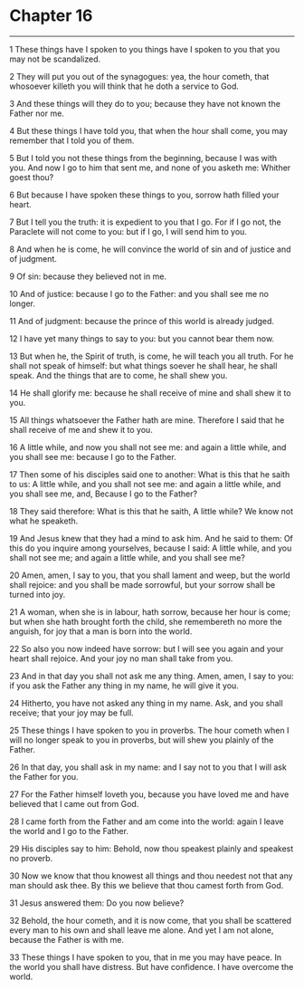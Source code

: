 # Chapter 16

***

1 These things have I spoken to you things have I spoken to you that you may not be scandalized.

2 They will put you out of the synagogues: yea, the hour cometh, that whosoever killeth you will think that he doth a service to God.

3 And these things will they do to you; because they have not known the Father nor me.

4 But these things I have told you, that when the hour shall come, you may remember that I told you of them.

5 But I told you not these things from the beginning, because I was with you. And now I go to him that sent me, and none of you asketh me: Whither goest thou?

6 But because I have spoken these things to you, sorrow hath filled your heart.

7 But I tell you the truth: it is expedient to you that I go. For if I go not, the Paraclete will not come to you: but if I go, I will send him to you.

8 And when he is come, he will convince the world of sin and of justice and of judgment.

9 Of sin: because they believed not in me.

10 And of justice: because I go to the Father: and you shall see me no longer.

11 And of judgment: because the prince of this world is already judged.

12 I have yet many things to say to you: but you cannot bear them now.

13 But when he, the Spirit of truth, is come, he will teach you all truth. For he shall not speak of himself: but what things soever he shall hear, he shall speak. And the things that are to come, he shall shew you.

14 He shall glorify me: because he shall receive of mine and shall shew it to you.

15 All things whatsoever the Father hath are mine. Therefore I said that he shall receive of me and shew it to you.

16 A little while, and now you shall not see me: and again a little while, and you shall see me: because I go to the Father.

17 Then some of his disciples said one to another: What is this that he saith to us: A little while, and you shall not see me: and again a little while, and you shall see me, and, Because I go to the Father?

18 They said therefore: What is this that he saith, A little while? We know not what he speaketh.

19 And Jesus knew that they had a mind to ask him. And he said to them: Of this do you inquire among yourselves, because I said: A little while, and you shall not see me; and again a little while, and you shall see me?

20 Amen, amen, I say to you, that you shall lament and weep, but the world shall rejoice: and you shall be made sorrowful, but your sorrow shall be turned into joy.

21 A woman, when she is in labour, hath sorrow, because her hour is come; but when she hath brought forth the child, she remembereth no more the anguish, for joy that a man is born into the world.

22 So also you now indeed have sorrow: but I will see you again and your heart shall rejoice. And your joy no man shall take from you.

23 And in that day you shall not ask me any thing. Amen, amen, I say to you: if you ask the Father any thing in my name, he will give it you.

24 Hitherto, you have not asked any thing in my name. Ask, and you shall receive; that your joy may be full.

25 These things I have spoken to you in proverbs. The hour cometh when I will no longer speak to you in proverbs, but will shew you plainly of the Father.

26 In that day, you shall ask in my name: and I say not to you that I will ask the Father for you.

27 For the Father himself loveth you, because you have loved me and have believed that I came out from God.

28 I came forth from the Father and am come into the world: again I leave the world and I go to the Father.

29 His disciples say to him: Behold, now thou speakest plainly and speakest no proverb.

30 Now we know that thou knowest all things and thou needest not that any man should ask thee. By this we believe that thou camest forth from God.

31 Jesus answered them: Do you now believe?

32 Behold, the hour cometh, and it is now come, that you shall be scattered every man to his own and shall leave me alone. And yet I am not alone, because the Father is with me.

33 These things I have spoken to you, that in me you may have peace. In the world you shall have distress. But have confidence. I have overcome the world.

